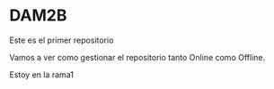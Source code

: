 # DAM2B
Este es el primer repositorio

Vamos a ver como gestionar el repositorio tanto Online como Offline.

Estoy en la rama1
